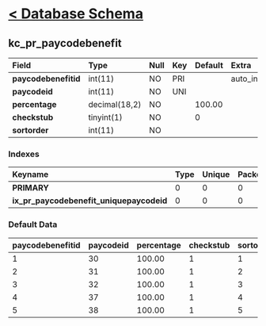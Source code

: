 # [< Database Schema](DatabaseSchema.md) #

## kc\_pr\_paycodebenefit ##
| **Field** | Type | Null | Key | Default | Extra | Comment |
|:----------|:-----|:-----|:----|:--------|:------|:--------|
| **paycodebenefitid** | int(11) | NO   | PRI |         | auto\_increment |         |
| **paycodeid** | int(11) | NO   | UNI |         |       |         |
| **percentage** | decimal(18,2) | NO   |     | 100.00  |       |         |
| **checkstub** | tinyint(1) | NO   |     | 0       |       |         |
| **sortorder** | int(11) | NO   |     |         |       |         |


### Indexes ###
| **Keyname** | Type | Unique | Packed | Column | Seq | Cardinality | Collation | Null | Comment |
|:------------|:-----|:-------|:-------|:-------|:----|:------------|:----------|:-----|:--------|
| **PRIMARY** | 0    | 0      | 0      | paycodebenefitid | 1   | 5           | A         | 0    | 0       |
| **ix\_pr\_paycodebenefit\_uniquepaycodeid** | 0    | 0      | 0      | paycodeid | 1   | 5           | A         | 0    | 0       |


### Default Data ###
| paycodebenefitid | paycodeid | percentage | checkstub | sortorder |
|:-----------------|:----------|:-----------|:----------|:----------|
| 1                | 30        | 100.00     | 1         | 1         |
| 2                | 31        | 100.00     | 1         | 2         |
| 3                | 32        | 100.00     | 1         | 3         |
| 4                | 37        | 100.00     | 1         | 4         |
| 5                | 38        | 100.00     | 1         | 5         |